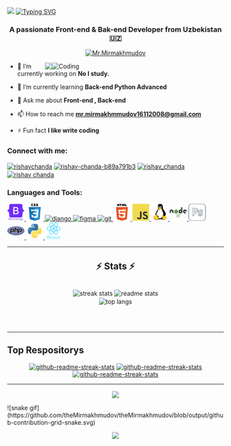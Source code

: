 <img src="https://media.licdn.com/dms/image/D4D16AQFjaFn6Y0Ngbw/profile-displaybackgroundimage-shrink_350_1400/0/1709789608362?e=1721865600&v=beta&t=3aH_MNEg4pRWexO97Mk2oi-uYwH8jYs4KVHD_APblD8" >
<a href="https://git.io/typing-svg"><img src="https://readme-typing-svg.demolab.com?font=Fira+Code&weight=600&size=50&pause=1000&color=F7F7F7&center=true&random=false&width=1080&height=200&lines=Hello+%F0%9F%91%8B%2C+I'm+Abdulmajid;I'm+Web+Developer+%F0%9F%8C%90;I'm+Front-end+Developer+%F0%9F%92%BB;I'm+Back-end+Developer+%E2%9C%94%EF%B8%8F" alt="Typing SVG" /></a>
<h3 align="center">A passionate Front-end & Bak-end Developer from Uzbekistan 🇺🇿</h3>
<p align="center"> <a href="https://github.com/ryo-ma/github-profile-trophy"><img src="https://github-profile-trophy.vercel.app/?username=theMirmakhmudov" alt="Mr.Mirmakhmudov" /></a> </p>
<img align="right" alt="Coding" width="400" src="https://i.pinimg.com/originals/81/17/8b/81178b47a8598f0c81c4799f2cdd4057.gif">
<img align="right" src="https://visitor-badge.laobi.icu/badge?page_id=theMirmakhmudov.theMirmakhmudov" />


- 🔭 I’m currently working on **No I study.**

- 🌱 I’m currently learning **Back-end Python Advanced**

- 💬 Ask me about **Front-end , Back-end**

- 📫 How to reach me **mr.mirmakhmmudov16112008@gmail.com**

- ⚡ Fun fact **I like write coding**

<h3 align="left">Connect with me:</h3>
<p align="left">
<a href="https://twitter.com/rishavchanda" target="blank"><img align="center" src="https://raw.githubusercontent.com/rahuldkjain/github-profile-readme-generator/master/src/images/icons/Social/twitter.svg" alt="rishavchanda" height="30" width="40" /></a>
<a href="https://linkedin.com/in/rishav-chanda-b89a791b3" target="blank"><img align="center" src="https://raw.githubusercontent.com/rahuldkjain/github-profile-readme-generator/master/src/images/icons/Social/linked-in-alt.svg" alt="rishav-chanda-b89a791b3" height="30" width="40" /></a>
<a href="https://instagram.com/rishav_chanda" target="blank"><img align="center" src="https://raw.githubusercontent.com/rahuldkjain/github-profile-readme-generator/master/src/images/icons/Social/instagram.svg" alt="rishav_chanda" height="30" width="40" /></a>
<a href="https://www.youtube.com/c/rishav chanda" target="blank"><img align="center" src="https://raw.githubusercontent.com/rahuldkjain/github-profile-readme-generator/master/src/images/icons/Social/youtube.svg" alt="rishav chanda" height="30" width="40" /></a>
</p>
<h3 align="left">Languages and Tools:</h3>
<p align="left"> <a href="https://getbootstrap.com" target="_blank" rel="noreferrer"> <img src="https://raw.githubusercontent.com/devicons/devicon/master/icons/bootstrap/bootstrap-plain-wordmark.svg" alt="bootstrap" width="40" height="40"/> </a> <a href="https://www.w3schools.com/css/" target="_blank" rel="noreferrer"> <img src="https://raw.githubusercontent.com/devicons/devicon/master/icons/css3/css3-original-wordmark.svg" alt="css3" width="40" height="40"/> </a> <a href="https://www.djangoproject.com/" target="_blank" rel="noreferrer"> <img src="https://cdn.worldvectorlogo.com/logos/django.svg" alt="django" width="40" height="40"/> </a> <a href="https://www.figma.com/" target="_blank" rel="noreferrer"> <img src="https://www.vectorlogo.zone/logos/figma/figma-icon.svg" alt="figma" width="40" height="40"/> </a> <a href="https://git-scm.com/" target="_blank" rel="noreferrer"> <img src="https://www.vectorlogo.zone/logos/git-scm/git-scm-icon.svg" alt="git" width="40" height="40"/> </a> <a href="https://www.w3.org/html/" target="_blank" rel="noreferrer"> <img src="https://raw.githubusercontent.com/devicons/devicon/master/icons/html5/html5-original-wordmark.svg" alt="html5" width="40" height="40"/> </a> <a href="https://developer.mozilla.org/en-US/docs/Web/JavaScript" target="_blank" rel="noreferrer"> <img src="https://raw.githubusercontent.com/devicons/devicon/master/icons/javascript/javascript-original.svg" alt="javascript" width="40" height="40"/> </a> <a href="https://www.linux.org/" target="_blank" rel="noreferrer"> <img src="https://raw.githubusercontent.com/devicons/devicon/master/icons/linux/linux-original.svg" alt="linux" width="40" height="40"/> </a> <a href="https://nodejs.org" target="_blank" rel="noreferrer"> <img src="https://raw.githubusercontent.com/devicons/devicon/master/icons/nodejs/nodejs-original-wordmark.svg" alt="nodejs" width="40" height="40"/> </a> <a href="https://www.photoshop.com/en" target="_blank" rel="noreferrer"> <img src="https://raw.githubusercontent.com/devicons/devicon/master/icons/photoshop/photoshop-line.svg" alt="photoshop" width="40" height="40"/> </a> <a href="https://www.php.net" target="_blank" rel="noreferrer"> <img src="https://raw.githubusercontent.com/devicons/devicon/master/icons/php/php-original.svg" alt="php" width="40" height="40"/> </a> <a href="https://www.python.org" target="_blank" rel="noreferrer"> <img src="https://raw.githubusercontent.com/devicons/devicon/master/icons/python/python-original.svg" alt="python" width="40" height="40"/> </a> <a href="https://reactjs.org/" target="_blank" rel="noreferrer"> <img src="https://raw.githubusercontent.com/devicons/devicon/master/icons/react/react-original-wordmark.svg" alt="react" width="40" height="40"/> </a></p>

<hr/>

<h2 align="center">⚡ Stats ⚡</h2>
<br>
<div align=center>
  <img width=410 src="https://github-readme-streak-stats-salesp07.vercel.app/?user=theMirmakhmudov&count_private=true&theme=react&border_radius=10" alt="streak stats"/>
  <img width=390 src="https://github-readme-stats-salesp07.vercel.app/api?username=theMirmakhmudov&count_private=true&show_icons=true&theme=react&rank_icon=github&border_radius=10" alt="readme stats" />
  <br/>
  <img width=300 align="center" src="https://github-readme-stats-salesp07.vercel.app/api/top-langs/?username=theMirmakhmudov&hide=HTML&langs_count=8&layout=compact&theme=react&border_radius=10&size_weight=0.5&count_weight=0.5&exclude_repo=github-readme-stats" alt="top langs" />
</div>

<br/><br/>

<hr/>

## Top Respositorys
  <p align="center">
     <a href="https://github.com/theMirmakhmudov/DjangoForms"><img width="278" src="https://denvercoder1-github-readme-stats.vercel.app/api/pin/?username=theMirmakhmudov&repo=DjangoForms&theme=react&bg_color=1F222E&title_color=F8D866&hide_border=true&icon_color=F8D866&show_icons=false" alt="github-readme-streak-stats"></a>
    <a href="https://github.com/theMirmakhmudov/DjangoTemplate"><img width="278" src="https://denvercoder1-github-readme-stats.vercel.app/api/pin/?username=theMirmakhmudov&repo=DjangoTemplate&theme=react&bg_color=1F222E&title_color=F8D866&hide_border=true&icon_color=F8D866&show_icons=false" alt="github-readme-streak-stats"></a>
   <a href="https://github.com/theMirmakhmudov/TODO"><img width="278" src="https://denvercoder1-github-readme-stats.vercel.app/api/pin/?username=theMirmakhmudov&repo=TODO&theme=react&bg_color=1F222E&title_color=F8D866&hide_border=true&icon_color=F8D866&show_icons=false" alt="github-readme-streak-stats"></a>
  </p>
<hr />

<p align="center"><img align="center" src="https://github-profile-summary-cards.vercel.app/api/cards/profile-details?username=theMirmakhmudov&theme=2077"></p>
![snake gif](https://github.com/theMirmakhmudov/theMirmakhmudov/blob/output/github-contribution-grid-snake.svg)
<p align="center"><img src="https://capsule-render.vercel.app/api?type=waving&color=gradient&height=100&section=footer"/></p>
